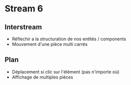 # Stream 6

## Interstream
* Réflechir a la structuration de nos entités / components
* Mouvement d'une pièce multi carrés

## Plan
* Déplacement si clic sur l'élément (pas n'importe où)
* Affichage de multiples pièces

